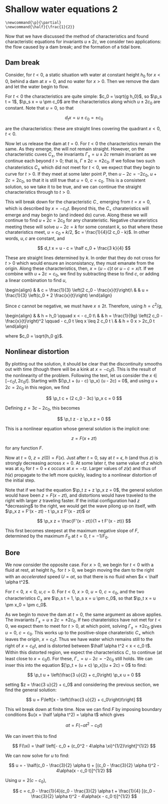 # Shallow water equations 2

```{math}
\newcommand{\p}{\partial}
\newcommand{\half}{\frac{1}{2}}
```

Now that we have discussed the method of characteristics and found
characteristic equations for invariants $u \pm 2c$, we consider two 
applications: the flow caused by a dam break; and the formation of
a tidal bore.

## Dam break 

Consider, for $t <0$, a static situation wth water at constant height $h_0$
for $x < 0$, behind a dam at $x = 0$, and no water for $x > 0$. Then
we remove the dam and let the water begin to flow.

For $t < 0$ the characteristics are quite simple: $c_0 = \sqrt{g h_0}$, so
$\p_s t = 1$, $\p_s x = u \pm c_0$ are the characteristics along which
$u \pm 2 c_0$ are constant. Note that $u = 0$, so that 

$$
	d_t x = u \pm c_0 = \pm c_0
$$

are the characteristics: these are straight lines covering the 
quadrant $x < 0, t < 0$.

Now let us release the dam at $t = 0$. For $t < 0$ the characteristics 
remain the same. As they emerge, the will not remain straight. However, on the
characteristic cuves $C_{\pm}$, the invariants $\Gamma_{\pm} = u \pm 2c$ remain
invariant as we continue each beyond $t > 0$; that is, 
$\Gamma \pm 2 c = \pm 2 c_0$. If we follow two such charateristics $C_{\pm}$
which did not meet for $t < 0$, we expect that they begin to curve for $t > 0$.
If they meet at some later point $P$, then $u - 2 c = - 2 c_0$, 
$u + 2c = 2 c_0$, so that it is still true that $u = 0$, $c = c_0$. This is
a consistent solution, so we take it to be true, and we can continue the 
straight characteristics through to $t > 0$. 

This will break down for the characteristic $C_-$ emerging 
from $t = x = 0$, which is described by $x = - c_0 t$.
Beyond this, the $C_+$ charateristics will emerge and may
begin to (and indeed do) curve. Along these we will continue
to find $u + 2 c = 2 c_0$ for any charateristic. Negative charateristics
meeting these will solve $u - 2c = k$ for some constant $k$, so that
where these charateristics meet, $u = c_0 + k/2$, $c = \frac{1}{4}(2 c_0 - k)$.
In other words, $u, c$ are constant, and 

$$
	d_t x = u - c = \half c_0 + \frac{3 k}{4}
$$

These are straight lines determined by $k$.
In order that they do not cross for $t > 0$ which would ensure an
inconsistancy, they must emanate
from the origin. Along these characteristics, then, $x = (u - c) t$ or 
$u - c = x/t$. If we combine with $u + 2c = c_0$, we find by subtracting 
these to find $c$, or adding a linear combination to find $u$,

\begin{align}
	& & c = \frac{1}{3} \left(2 c_0 - \frac{x}{t}\right)\\
	& & u = \frac{1}{3} \left(c_0 + 2 \frac{x}{t}\right)
\end{align}

Since $c$ cannot be negative, we must have $x \leq 2t$. Therefore,
using $h = c^2/g$, 

\begin{align}
	& & h = h_0 \qquad x < - c_0 t\\
	& & h = \frac{1}{9g} \left(2 c_0 - \frac{x}{t}\right)^2 \qquad
	- c_0 t \leq x  \leq 2 c_0 t \\
	& & h = 0 x >  2c_0 t
\end{align}

where $c_0 = \sqrt{h_0 g}$. 

## Nonlinear distortion

By plotting out the solution, it should be clear that the discontinuity
smooths out with time (though there will be a kink at $x = - c_0 t$). 
This is the result of the nonlinearity of the problem. Following the
text, let us consider the $x \in [- c_0t, 2 c_0 t]$. Starting with
$(\p_t + (u - c) \p_x) (u - 2c) = 0$, and using $u + 2 c = 2 c_0$ 
in this region, we find

$$
	\p_t c + (2 c_0 - 3c) \p_x c = 0
$$

Defining $z = 3c - 2 c_0$, this becomes

$$
	\p_t z - z \p_x z = 0
$$

This is a nonlinear equation whose general solution is the implicit one:

$$
	z = F(x + zt)
$$

for any function $F$.

Now at $t = 0$, $z = z(0) = F(x)$. Just after $t = 0$, say at $t = \epsilon$,
$h$ (and thus $z$) is strongly decreasing across $x = 0$. At some later $t$, 
the same value of $z$ which was at $x_0$ for $t = 0 + \epsilon$ occurs at 
$x = - t z$. Larger values of $z(\epsilon)$ and thus of $h(\epsilon)$ 
propagate to the left more quickly, leading to a nonlinear distortion of the
initial step.

Note that if we had the equation $\p_t z + z \p_x z = 0$, the general solution
would have been $z = F (x -  zt)$, and distortions would have traveled to
the right with larger $z$ traveling faster. If the initial configuration
had $z$ *decreasing$ to the right, we would get the wave pilong up
on itself, with $\p_x z = F'(x - zt) - t \p_x z F'(x - zt)$ or

$$
	\p_x z = \frac{F'(x - zt)}{1 + t F'(x - zt)}
$$

This first becomes steepest at the maximum negative slope of $F$, determined
by the maximum $F_0$ at $t = 0$, $t = - 1/F_0$.

## Bore

We now consider the opposite case. For $x > 0$, we begin for $t < 0$
with a fluid at rest, at height $h_0$. for $t > 0$, we begin moving the 
dam to the right with an *accelerated* speed $U = \alpha t$, 
so that there is no fluid when $x < \half \alpha t^2$. 

For $t < 0$, $x < 0$, $u, c = 0$. For $t < 0$, $x > 0$, $u = 0$, $c = c_0$, 
and the two characteristics $C_{\pm}$ are $\p_s t = 1, \p_s x = u \pm c_0$, 
so that $\p_t x = u \pm x_0 = \pm c_0$. 

As we begin to move the dam at $t = 0$, the same argument as above applies. 
The invariants $\Gamma_{\pm} = u \pm 2c = \pm 2 c_0$. If two charateristics
have not met for $t < 0$, we expect them to meet for $t > 0$, at which point,
solving $\Gamma_{\pm} = \pm 2 c_0$ gives $u = 0$, $c = c_0$. This works
up to the positive-slope charateristic $C_+$ which leaves the origin,
$x = c_0 t$. Thus we have water which remains still to the right of 
$x = c_0 t$, and is distorted between $\half \alpha t^2 < x < c_0 t$.
Within this distorted region, we expect the characteristics $C_-$ to continue
(at least close to $x = c_0 t$). For these, $\Gamma_- = u - 2c = - 2 c_0$ still
holds. We can inser this into the equation $[\p_t + (u + c) \p_x](u + 2c) = 0$
to find:

$$
	\p_t u + \left(\frac{3 u}{2} + c_0\right) \p_x u = 0
$$

setting $z = \frac{3 u}{2} + c_0$ and considering the previous section, we find
the general solution:

$$
	u = F\left[x - \left(\frac{3 u}{2} + c_0\right)t\right]
$$

This wil break down at finite time. Now we can find $F$ by imposing boundary
conditions $u(x = \half \alpha t^2) = \alpha t$ which gives

$$
	\alpha t = F(- \alpha t^2 - c_0 t)
$$

We can invert this to find

$$
	F(\xi) = \half \left[- c_0 + (c_0^2 - 4\alpha \xi)^{1/2}\right]^{1/2}
$$

We can now solve for $u$ to find:

$$
	u = - \half(c_0 - \frac{3}{2} \alpha t) + [(c_0 - \frac{3}{2} \alpha t)^2 - 4\alpha(x - c_0 t)]^{1/2}
$$

Using $u = 2(c - c_0)$, 

$$
	c = c_0 - \frac{1}{4}(c_0 - \frac{3}{2} \alpha t + \frac{1}{4} 
	[(c_0 - \frac{3}{2} \alpha t)^2 - 4\alpha(x - c_0 t)]^{1/2}
$$


